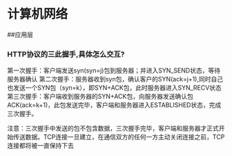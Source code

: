 # 计算机网络

##应用层
### HTTP协议的三此握手,具体怎么交互?

第一次握手：客户端发送syn(syn=j)包到服务器；并进入SYN_SEND状态，等待服务器确认
第二次握手：服务器收到syn包，确认客户的SYN(ack=j+1),同时自己也发送一个SYN包（syn=k），即SYN+ACK包，此时服务器进入SYN_RECV状态
第三次握手：客户端收到服务器的SYN+ACK包，向服务器发送确认包ACK(ack=k+1)，此包发送完毕，客户端和服务器进入ESTABLISHED状态，完成三次握手。

注意：三次握手中发送的包不包含数据，三次握手完毕，客户端和服务器才正式开始传送数据。TCP连接一旦建立，在通信双方的任何一方主动关闭连接之前，TCP连接都将被一直保持下去

